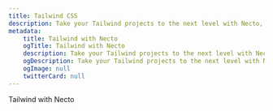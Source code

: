 ```yaml
---
title: Tailwind CSS
description: Take your Tailwind projects to the next level with Necto, the versatile utility toolkit designed to enhance your development experience.
metadata: 
    title: Tailwind with Necto
    ogTitle: Tailwind with Necto
    description: Take your Tailwind projects to the next level with Necto, the versatile utility toolkit designed to enhance your development experience.
    ogDescription: Take your Tailwind projects to the next level with Necto, the versatile utility toolkit designed to enhance your development experience.
    ogImage: null
    twitterCard: null
---
```


Tailwind with Necto
